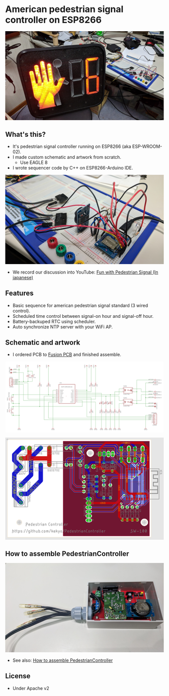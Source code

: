 # American pedestrian signal controller on ESP8266

![Prototyping](images/Prototyping1.jpg)

## What's this?

* It's pedestrian signal controller running on ESP8266 (aka ESP-WROOM-02).
* I made custom schematic and artwork from scratch.
  * Use EAGLE 8
* I wrote sequencer code by C++ on ESP8266-Arduino IDE.

![Prototyping](images/Prototyping2.jpg)

* We record our discussion into YouTube: [Fun with Pedestrian Signal (In japanese)](https://youtu.be/vJiQ18ymqcs)

## Features

* Basic sequence for american pedestrian signal standard (3 wired control).
* Scheduled time control between signal-on hour and signal-off hour.
* Battery-backuped RTC using scheduler.
* Auto synchronize NTP server with your WiFi AP.

## Schematic and artwork

* I ordered PCB to [Fusion PCB](https://www.seeedstudio.com/fusion_pcb.html) and finished assemble.

![Schematic](images/Schematic.png)

![Artwork](images/Artwork.png)

## How to assemble PedestrianController

![Finished](images/Finished.jpg)

* See also: [How to assemble PedestrianController](HowToAssemble.md)

## License

* Under Apache v2
